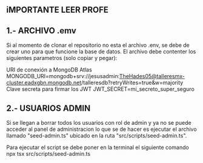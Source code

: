 
## iMPORTANTE LEER PROFE

## 1.- ARCHIVO .emv
Si al momento de clonar el repositorio no esta el archivo .env, se debe de crear uno para que funcione la base de datos. El archivo debe contenter los siguientes parametros (solo copiar y pegar):

URI de conexión a MongoDB Atlas
MONGODB_URI=mongodb+srv://jesusadmin:TheHades05@talleresmx-cluster.eadxgbn.mongodb.net/talleresdb?retryWrites=true&w=majority
Clave secreta para firmar los JWT
JWT_SECRET=mi_secreto_super_seguro

## 2.- USUARIOS ADMIN
Si se llegan a borrar todos los usuarios con rol de admin y ya no se puede acceder al panel de administracion lo que se de hacer es ejecutar el archivo llamado "seed-admin.ts" ubicado en la ruta "src/scripts/seed-admin.ts".

Para ejecutar el script se debe poner en la terminal el siguiente comando npx tsx src/scripts/seed-admin.ts